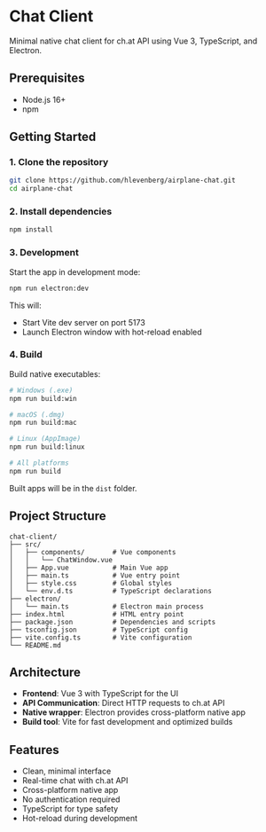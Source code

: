 # Chat Client

Minimal native chat client for ch.at API using Vue 3, TypeScript, and Electron.

## Prerequisites

- Node.js 16+
- npm

## Getting Started

### 1. Clone the repository
```bash
git clone https://github.com/hlevenberg/airplane-chat.git
cd airplane-chat
```

### 2. Install dependencies
```bash
npm install
```

### 3. Development

Start the app in development mode:
```bash
npm run electron:dev
```

This will:
- Start Vite dev server on port 5173
- Launch Electron window with hot-reload enabled

### 4. Build

Build native executables:

```bash
# Windows (.exe)
npm run build:win

# macOS (.dmg)
npm run build:mac

# Linux (AppImage)
npm run build:linux

# All platforms
npm run build
```

Built apps will be in the `dist` folder.

## Project Structure

```
chat-client/
├── src/
│   ├── components/       # Vue components
│   │   └── ChatWindow.vue
│   ├── App.vue           # Main Vue app
│   ├── main.ts           # Vue entry point
│   ├── style.css         # Global styles
│   └── env.d.ts          # TypeScript declarations
├── electron/
│   └── main.ts           # Electron main process
├── index.html            # HTML entry point
├── package.json          # Dependencies and scripts
├── tsconfig.json         # TypeScript config
├── vite.config.ts        # Vite configuration
└── README.md
```

## Architecture

- **Frontend**: Vue 3 with TypeScript for the UI
- **API Communication**: Direct HTTP requests to ch.at API
- **Native wrapper**: Electron provides cross-platform native app
- **Build tool**: Vite for fast development and optimized builds

## Features

- Clean, minimal interface
- Real-time chat with ch.at API
- Cross-platform native app
- No authentication required
- TypeScript for type safety
- Hot-reload during development
